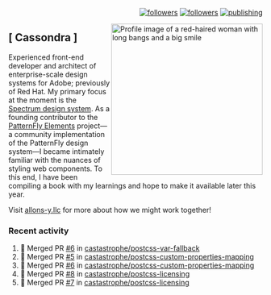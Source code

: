<p align="right"><a rel="me" href="https://front-end.social/@castastrophe">
    <img alt="followers" title="Follow me on Mastodon" src="https://img.shields.io/mastodon/follow/109297102751309835?domain=https%3A%2F%2Ffront-end.social&label=Follow&logo=mastodon&logoColor=white&style=for-the-badge&labelColor=008080&color=006969"/></a>
  <a href="https://codepen.io/castastrophe/">
    <img alt="followers" title="Follow me on CodePen" src="https://img.shields.io/badge/16-1?color=640464&labelColor=7c007c&style=for-the-badge&logo=codepen&label=Follow"/></a>
<a href="https://castastrophe.medium.com/">
    <img alt="publishing" title="View articles on Medium" src="https://img.shields.io/badge/107-1?color=666&labelColor=444&label=subscribe&logo=medium&logoColor=white&style=for-the-badge"/></a>
    </p>
    
<img align="right" src="https://user-images.githubusercontent.com/1840295/209837133-f6b4d7a5-2117-4634-83b8-a635fb49a96a.png" height="300" alt="Profile image of a red-haired woman with long bangs and a big smile">

## [&nbsp;Cassondra&nbsp;]
    
Experienced front-end developer and architect of enterprise-scale design systems for Adobe; previously of Red Hat. My primary focus at the moment is the [Spectrum design system](https://github.com/adobe/spectrum-css). As a founding contributor to the [PatternFly&nbsp;Elements](https://github.com/patternfly/patternfly-elements) project&mdash;a community implementation of the PatternFly design system&mdash;I became intimately familiar with the nuances of styling web components. To this end, I have been compiling a book with my learnings and hope to make it available later this year.

Visit [allons-y.llc](http://allons-y.llc/) for more about how we might work together!

### Recent activity

<!--START_SECTION:activity-->
1. 🎉 Merged PR [#6](https://github.com/castastrophe/postcss-var-fallback/pull/6) in [castastrophe/postcss-var-fallback](https://github.com/castastrophe/postcss-var-fallback)
2. 🎉 Merged PR [#5](https://github.com/castastrophe/postcss-custom-properties-mapping/pull/5) in [castastrophe/postcss-custom-properties-mapping](https://github.com/castastrophe/postcss-custom-properties-mapping)
3. 🎉 Merged PR [#6](https://github.com/castastrophe/postcss-custom-properties-mapping/pull/6) in [castastrophe/postcss-custom-properties-mapping](https://github.com/castastrophe/postcss-custom-properties-mapping)
4. 🎉 Merged PR [#8](https://github.com/castastrophe/postcss-licensing/pull/8) in [castastrophe/postcss-licensing](https://github.com/castastrophe/postcss-licensing)
5. 🎉 Merged PR [#7](https://github.com/castastrophe/postcss-licensing/pull/7) in [castastrophe/postcss-licensing](https://github.com/castastrophe/postcss-licensing)
<!--END_SECTION:activity-->
